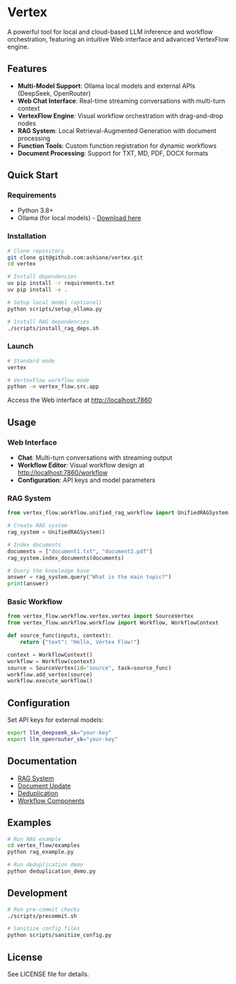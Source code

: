 # Vertex

A powerful tool for local and cloud-based LLM inference and workflow orchestration, featuring an intuitive Web interface and advanced VertexFlow engine.

## Features

- **Multi-Model Support**: Ollama local models and external APIs (DeepSeek, OpenRouter)
- **Web Chat Interface**: Real-time streaming conversations with multi-turn context
- **VertexFlow Engine**: Visual workflow orchestration with drag-and-drop nodes
- **RAG System**: Local Retrieval-Augmented Generation with document processing
- **Function Tools**: Custom function registration for dynamic workflows
- **Document Processing**: Support for TXT, MD, PDF, DOCX formats

## Quick Start

### Requirements
- Python 3.8+
- Ollama (for local models) - [Download here](https://ollama.com/download)

### Installation
```bash
# Clone repository
git clone git@github.com:ashione/vertex.git
cd vertex

# Install dependencies
uv pip install -r requirements.txt
uv pip install -e .

# Setup local model (optional)
python scripts/setup_ollama.py

# Install RAG dependencies
./scripts/install_rag_deps.sh
```

### Launch
```bash
# Standard mode
vertex

# VertexFlow workflow mode
python -m vertex_flow.src.app
```

Access the Web interface at [http://localhost:7860](http://localhost:7860)

## Usage

### Web Interface
- **Chat**: Multi-turn conversations with streaming output
- **Workflow Editor**: Visual workflow design at [http://localhost:7860/workflow](http://localhost:7860/workflow)
- **Configuration**: API keys and model parameters

### RAG System
```python
from vertex_flow.workflow.unified_rag_workflow import UnifiedRAGSystem

# Create RAG system
rag_system = UnifiedRAGSystem()

# Index documents
documents = ["document1.txt", "document2.pdf"]
rag_system.index_documents(documents)

# Query the knowledge base
answer = rag_system.query("What is the main topic?")
print(answer)
```

### Basic Workflow
```python
from vertex_flow.workflow.vertex.vertex import SourceVertex
from vertex_flow.workflow.workflow import Workflow, WorkflowContext

def source_func(inputs, context):
    return {"text": "Hello, Vertex Flow!"}

context = WorkflowContext()
workflow = Workflow(context)
source = SourceVertex(id="source", task=source_func)
workflow.add_vertex(source)
workflow.execute_workflow()
```

## Configuration

Set API keys for external models:
```bash
export llm_deepseek_sk="your-key"
export llm_openrouter_sk="your-key"
```

## Documentation

- [RAG System](vertex_flow/docs/RAG_README.md)
- [Document Update](vertex_flow/docs/DOCUMENT_UPDATE.md)
- [Deduplication](vertex_flow/docs/DEDUPLICATION.md)
- [Workflow Components](vertex_flow/docs/)

## Examples

```bash
# Run RAG example
cd vertex_flow/examples
python rag_example.py

# Run deduplication demo
python deduplication_demo.py
```

## Development

```bash
# Run pre-commit checks
./scripts/precommit.sh

# Sanitize config files
python scripts/sanitize_config.py
```

## License

See LICENSE file for details.
